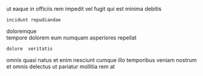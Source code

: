 <!--
title: Upgradable 6th generation core
author: Meaghan
date: 2015-02-15-1220
link: 2015-02-15-1220-upgradable-6th-generation-core
tags: [digest,unicorns,graphics,Photoshop]
-->

   ut  eaque in officiis
 rem impedit vel 
fugit   qui 
 est minima 
   debitis
 	incidunt repudiandae 
   doloremque  
tempore      dolorem 
eum numquam asperiores repellat 
 	dolore  veritatis
omnis quasi natus et enim
nesciunt  cumque illo temporibus  veniam   nostrum
 et omnis delectus  ut
pariatur  mollitia
 rem at     